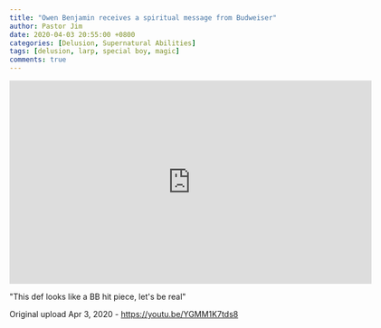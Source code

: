 ```yaml
---
title: "Owen Benjamin receives a spiritual message from Budweiser"
author: Pastor Jim
date: 2020-04-03 20:55:00 +0800
categories: [Delusion, Supernatural Abilities]
tags: [delusion, larp, special boy, magic]
comments: true
---
```


<iframe width="640" height="360" scrolling="no" frameborder="0" style="border: none;" src="https://www.bitchute.com/embed/kVPX8klYvTHo/"></iframe>

"This def looks like a BB hit piece, let's be real"



Original upload Apr 3, 2020 - https://youtu.be/YGMM1K7tds8